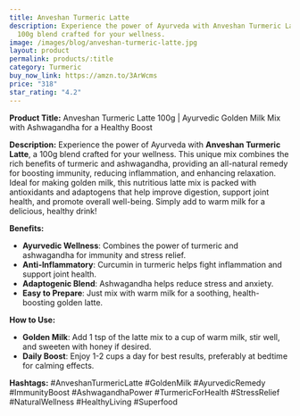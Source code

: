 ```yaml
---
title: Anveshan Turmeric Latte
description: Experience the power of Ayurveda with Anveshan Turmeric Latte, a
  100g blend crafted for your wellness.
image: /images/blog/anveshan-turmeric-latte.jpg
layout: product
permalink: products/:title
category: Turmeric
buy_now_link: https://amzn.to/3ArWcms
price: "318"
star_rating: "4.2"
---
```

**Product Title:** Anveshan Turmeric Latte 100g | Ayurvedic Golden Milk Mix with Ashwagandha for a Healthy Boost

**Description:**
Experience the power of Ayurveda with **Anveshan Turmeric Latte**, a 100g blend crafted for your wellness. This unique mix combines the rich benefits of turmeric and ashwagandha, providing an all-natural remedy for boosting immunity, reducing inflammation, and enhancing relaxation. Ideal for making golden milk, this nutritious latte mix is packed with antioxidants and adaptogens that help improve digestion, support joint health, and promote overall well-being. Simply add to warm milk for a delicious, healthy drink!

**Benefits:**
- **Ayurvedic Wellness**: Combines the power of turmeric and ashwagandha for immunity and stress relief.
- **Anti-Inflammatory**: Curcumin in turmeric helps fight inflammation and support joint health.
- **Adaptogenic Blend**: Ashwagandha helps reduce stress and anxiety.
- **Easy to Prepare**: Just mix with warm milk for a soothing, health-boosting golden latte.

**How to Use:**
- **Golden Milk**: Add 1 tsp of the latte mix to a cup of warm milk, stir well, and sweeten with honey if desired.
- **Daily Boost**: Enjoy 1-2 cups a day for best results, preferably at bedtime for calming effects.

**Hashtags:**
#AnveshanTurmericLatte #GoldenMilk #AyurvedicRemedy #ImmunityBoost #AshwagandhaPower #TurmericForHealth #StressRelief #NaturalWellness #HealthyLiving #Superfood
